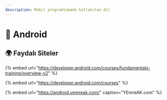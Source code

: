 ```yaml
---
description: Mobil programlamada kullanılan dil
---
```


# 📱 Android

## 🌍 Faydalı Siteler

{% embed url="https://developer.android.com/courses/fundamentals-training/overview-v2" %}

{% embed url="https://developer.android.com/courses" %}

{% embed url="https://android.yemreak.com/" caption="YEmreAK.com" %}

